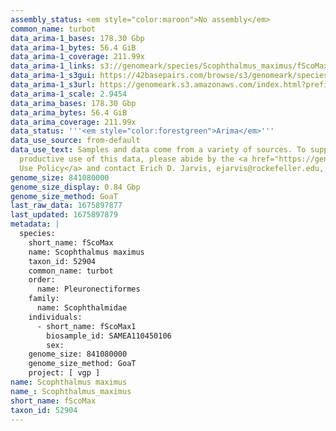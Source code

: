 ```yaml
---
assembly_status: <em style="color:maroon">No assembly</em>
common_name: turbot
data_arima-1_bases: 178.30 Gbp
data_arima-1_bytes: 56.4 GiB
data_arima-1_coverage: 211.99x
data_arima-1_links: s3://genomeark/species/Scophthalmus_maximus/fScoMax1/genomic_data/arima/<br>
data_arima-1_s3gui: https://42basepairs.com/browse/s3/genomeark/species/Scophthalmus_maximus/fScoMax1/genomic_data/arima/
data_arima-1_s3url: https://genomeark.s3.amazonaws.com/index.html?prefix=species/Scophthalmus_maximus/fScoMax1/genomic_data/arima/
data_arima-1_scale: 2.9454
data_arima_bases: 178.30 Gbp
data_arima_bytes: 56.4 GiB
data_arima_coverage: 211.99x
data_status: '''<em style="color:forestgreen">Arima</em>'''
data_use_source: from-default
data_use_text: Samples and data come from a variety of sources. To support fair and
  productive use of this data, please abide by the <a href="https://genome10k.soe.ucsc.edu/data-use-policies/">Data
  Use Policy</a> and contact Erich D. Jarvis, ejarvis@rockefeller.edu, with any questions.
genome_size: 841080000
genome_size_display: 0.84 Gbp
genome_size_method: GoaT
last_raw_data: 1675897877
last_updated: 1675897879
metadata: |
  species:
    short_name: fScoMax
    name: Scophthalmus maximus
    taxon_id: 52904
    common_name: turbot
    order:
      name: Pleuronectiformes
    family:
      name: Scophthalmidae
    individuals:
      - short_name: fScoMax1
        biosample_id: SAMEA110450106
        sex:
    genome_size: 841080000
    genome_size_method: GoaT
    project: [ vgp ]
name: Scophthalmus maximus
name_: Scophthalmus_maximus
short_name: fScoMax
taxon_id: 52904
---
```

